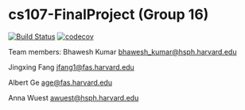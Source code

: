 # cs107-FinalProject (Group 16)
[![Build Status](https://app.travis-ci.com/cs107-sweet-16/cs107-FinalProject.svg?token=zpQuHJuMvMYnq6JxSWdy&branch=main)](https://app.travis-ci.com/cs107-sweet-16/cs107-FinalProject)
[![codecov](https://codecov.io/gh/cs107-sweet-16/cs107-FinalProject/branch/main/graph/badge.svg?token=UKD2RTYMY0)](https://codecov.io/gh/cs107-sweet-16/cs107-FinalProject)

Team members:
Bhawesh	Kumar	bhawesh_kumar@hsph.harvard.edu

Jingxing	Fang	jfang1@fas.harvard.edu

Albert	Ge	age@fas.harvard.edu

Anna	Wuest	awuest@hsph.harvard.edu
